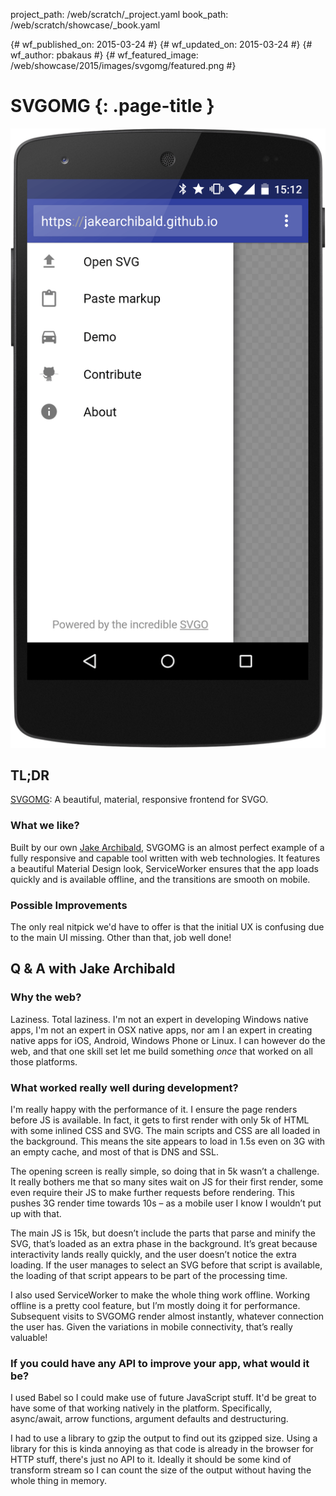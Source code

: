project_path: /web/scratch/_project.yaml
book_path: /web/scratch/showcase/_book.yaml

{# wf_published_on: 2015-03-24 #}
{# wf_updated_on: 2015-03-24 #}
{# wf_author: pbakaus #}
{# wf_featured_image: /web/showcase/2015/images/svgomg/featured.png #}

# SVGOMG {: .page-title }

<img src="images/svgomg/screenshot.png" class="attempt-right">

## TL;DR

[SVGOMG](https://jakearchibald.github.io/svgomg/): A beautiful, material,
responsive frontend for SVGO.

### What we like?

Built by our own [Jake Archibald](https://jakearchibald.com/), SVGOMG is an
almost perfect example of a fully responsive and capable tool written with web
technologies. It features a beautiful Material Design look, ServiceWorker
ensures that the app loads quickly and is available offline, and the
transitions are smooth on mobile.

### Possible Improvements

The only real nitpick we'd have to offer is that the initial UX is confusing
due to the main UI missing. Other than that, job well done!

## Q & A with Jake Archibald

### Why the web?

Laziness. Total laziness. I'm not an expert in developing Windows native apps,
I'm not an expert in OSX native apps, nor am I an expert in creating native
apps for iOS, Android, Windows Phone or Linux. I can however do the web, and
that one skill set let me build something *once* that worked on all those
platforms.

### What worked really well during development?

I'm really happy with the performance of it. I ensure the page renders before
JS is available. In fact, it gets to first render with only 5k of HTML with
some inlined CSS and SVG. The main scripts and CSS are all loaded in the
background. This means the site appears to load in 1.5s even on 3G with an
empty cache, and most of that is DNS and SSL.

The opening screen is really simple, so doing that in 5k wasn’t a
challenge. It really bothers me that so many sites wait on JS for their
first render, some even require their JS to make further requests before
rendering. This pushes 3G render time towards 10s – as a mobile user I know
I wouldn’t put up with that.

The main JS is 15k, but doesn’t include the parts that parse and minify the
SVG, that’s loaded as an extra phase in the background. It’s great because
interactivity lands really quickly, and the user doesn’t notice the extra
loading. If the user manages to select an SVG before that script is available,
the loading of that script appears to be part of the processing time.

I also used ServiceWorker to make the whole thing work offline. Working
offline is a pretty cool feature, but I’m mostly doing it for performance.
Subsequent visits to SVGOMG render almost instantly, whatever connection the
user has. Given the variations in mobile connectivity, that’s really valuable!

### If you could have any API to improve your app, what would it be?

I used Babel so I could make use of future JavaScript stuff. It'd be great
to have some of that working natively in the platform. Specifically,
async/await, arrow functions, argument defaults and destructuring.

I had to use a library to gzip the output to find out its gzipped size.
Using a library for this is kinda annoying as that code is already in the
browser for HTTP stuff, there's just no API to it. Ideally it should be some
kind of transform stream so I can count the size of the output without having
the whole thing in memory.
